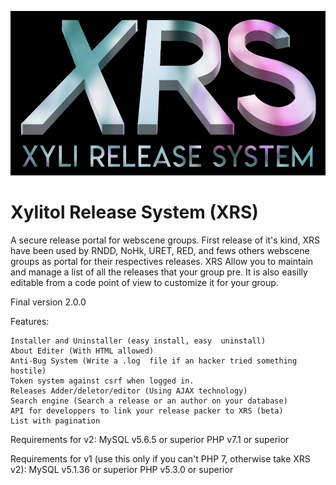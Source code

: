 ![XRS](xrs-black.jpg)

Xylitol Release System (XRS)
============================================

A secure release portal for webscene groups.
First release of it's kind, XRS have been used by RNDD, NoHk, URET, RED, and fews others webscene groups as portal for their respectives releases.
XRS Allow you to maintain and manage a list of all the releases that your group pre.
It is also easilly editable from a code point of view to customize it for your group.

Final version 2.0.0

Features:

    Installer and Uninstaller (easy install, easy  uninstall)
    About Editer (With HTML allowed)
    Anti-Bug System (Write a .log  file if an hacker tried something hostile)
	Token system against csrf when logged in.
    Releases Adder/deletor/editor (Using AJAX technology)
    Search engine (Search a release or an author on your database)
	API for developpers to link your release packer to XRS (beta)
	List with pagination

Requirements for v2:
	MySQL v5.6.5 or superior
	PHP v7.1 or superior
	
Requirements for v1 (use this only if you can't PHP 7, otherwise take XRS v2):
	MySQL v5.1.36 or superior
	PHP v5.3.0 or superior